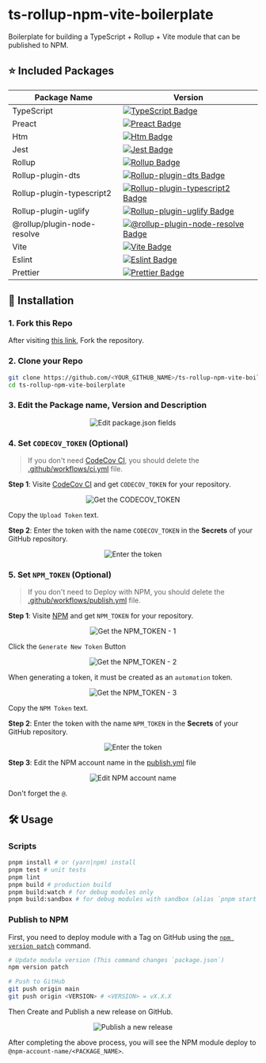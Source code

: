 # ts-rollup-npm-vite-boilerplate

Boilerplate for building a TypeScript + Rollup + Vite module that can be published to NPM.

## ⭐️ Included Packages

| Package Name                | Version                                                                                                                                                                             |
| --------------------------- | ----------------------------------------------------------------------------------------------------------------------------------------------------------------------------------- |
| TypeScript                  | [![TypeScript Badge](https://img.shields.io/badge/typescript-v4.4.4-blue)](https://www.npmjs.com/package/typescript/v/4.4.4)                                                        |
| Preact                      | [![Preact Badge](https://img.shields.io/badge/preact-v10.5.15-blue)](https://www.npmjs.com/package/preact/v/10.5.15)                                                                |
| Htm                         | [![Htm Badge](https://img.shields.io/badge/htm-v3.1.0-blue)](https://www.npmjs.com/package/htm/v/3.1.0)                                                                             |
| Jest                        | [![Jest Badge](https://img.shields.io/badge/jest-v27.3.1-blue)](https://www.npmjs.com/package/jest/v/27.3.1)                                                                        |
| Rollup                      | [![Rollup Badge](https://img.shields.io/badge/rollup-v2.59.0-blue)](https://www.npmjs.com/package/rollup/v/2.59.0)                                                                  |
| Rollup-plugin-dts           | [![Rollup-plugin-dts Badge](https://img.shields.io/badge/rollup--plugin--dts-v4.0.0-blue)](https://www.npmjs.com/package/rollup-plugin-dts/v/4.0.0)                                 |
| Rollup-plugin-typescript2   | [![Rollup-plugin-typescript2 Badge](https://img.shields.io/badge/rollup--plugin--typescript2-v0.30.0-blue)](https://www.npmjs.com/package/rollup-plugin-typescript2/v/0.30.0)       |
| Rollup-plugin-uglify        | [![Rollup-plugin-uglify Badge](https://img.shields.io/badge/rollup--plugin--uglify-v6.0.4-blue)](https://www.npmjs.com/package/rollup-plugin-uglify/v/6.0.4)                        |
| @rollup/plugin-node-resolve | [![@rollup-plugin-node-resolve Badge](https://img.shields.io/badge/@rollup/plugin--node--resolve-v13.0.6-blue)](https://www.npmjs.com/package/@rollup/plugin-node-resolve/v/13.0.6) |
| Vite                        | [![Vite Badge](https://img.shields.io/badge/vite-v2.6.13-blue)](https://www.npmjs.com/package/vite/v/2.6.13)                                                                        |
| Eslint                      | [![Eslint Badge](https://img.shields.io/badge/eslint-v8.1.0-blue)](https://www.npmjs.com/package/eslint/v/8.1.0)                                                                    |
| Prettier                    | [![Prettier Badge](https://img.shields.io/badge/prettier-v2.4.1-blue)](https://www.npmjs.com/package/prettier/v/2.4.1)                                                              |

## 🚀 Installation

### 1. Fork this Repo

After visiting [this link](https://github.com/Gumball12/ts-rollup-npm-vite-boilerplate), Fork the repository.

### 2. Clone your Repo

```sh
git clone https://github.com/<YOUR_GITHUB_NAME>/ts-rollup-npm-vite-boilerplate
cd ts-rollup-npm-vite-boilerplate
```

### 3. Edit the Package name, Version and Description

<p align="center">
  <img src="https://i.imgur.com/5VG8dWU.png" alt="Edit package.json fields" with="480">
</p>

### 4. Set `CODECOV_TOKEN` (Optional)

> If you don't need [CodeCov CI](https://about.codecov.io/), you should delete the [.github/workflows/ci.yml](./.github/workflows/ci.yml) file.

**Step 1**: Visite [CodeCov CI](https://about.codecov.io/) and get `CODECOV_TOKEN` for your repository.

<p align="center">
  <img src="https://i.imgur.com/dYEG19e.png" alt="Get the CODECOV_TOKEN" with="480">
</p>

Copy the `Upload Token` text.

**Step 2**: Enter the token with the name `CODECOV_TOKEN` in the **Secrets** of your GitHub repository.

<p align="center">
  <img src="https://i.imgur.com/ExwaJ63.png" alt="Enter the token" with="480">
</p>

### 5. Set `NPM_TOKEN` (Optional)

> If you don't need to Deploy with NPM, you should delete the [.github/workflows/publish.yml](./.github/workflows/publish.yml) file.

**Step 1**: Visite [NPM](https://www.npmjs.com/) and get `NPM_TOKEN` for your repository.

<p align="center">
  <img src="https://i.imgur.com/ZhEbOov.png" alt="Get the NPM_TOKEN - 1" with="480">
</p>

Click the `Generate New Token` Button

<p align="center">
  <img src="https://i.imgur.com/T7cyjmA.png" alt="Get the NPM_TOKEN - 2" with="480">
</p>

When generating a token, it must be created as an `automation` token.

<p align="center">
  <img src="https://i.imgur.com/IDmyTZr.png" alt="Get the NPM_TOKEN - 3" with="480">
</p>

Copy the `NPM Token` text.

**Step 2**: Enter the token with the name `NPM_TOKEN` in the **Secrets** of your GitHub repository.

<p align="center">
  <img src="https://i.imgur.com/OOVqaHO.png" alt="Enter the token" with="480">
</p>

**Step 3**: Edit the NPM account name in the [publish.yml](./.github/workflows/publish.yml) file

<p align="center">
  <img src="https://i.imgur.com/cBJXNgq.png" alt="Edit NPM account name" with="480">
</p>

Don't forget the `@`.

## 🛠 Usage

### Scripts

```sh
pnpm install # or (yarn|npm) install
pnpm test # unit tests
pnpm lint
pnpm build # production build
pnpm build:watch # for debug modules only
pnpm build:sandbox # for debug modules with sandbox (alias `pnpm start`)
```

### Publish to NPM

First, you need to deploy module with a Tag on GitHub using the [`npm version patch`](https://docs.npmjs.com/cli/v7/commands/npm-version) command.

```sh
# Update module version (This command changes `package.json`)
npm version patch

# Push to GitHub
git push origin main
git push origin <VERSION> # <VERSION> = vX.X.X
```

Then Create and Publish a new release on GitHub.

<p align="center">
  <img src="https://i.imgur.com/Lf4bjZN.png" alt="Publish a new release" with="480">
</p>

After completing the above process, you will see the NPM module deploy to `@npm-account-name/<PACKAGE_NAME>`.
